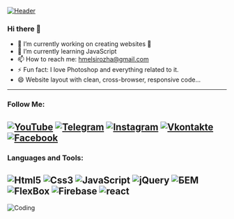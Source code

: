 [![Header](https://github.com/hmel-sergiy/hmel-sergiy/blob/main/assets/nbook.jpg)](https://www.instagram.com/hmel_sergiy)
### Hi there 👋
- 🔭 I’m currently working on creating websites 💬
- 🌱 I’m currently learning JavaScript
- 📫 How to reach me: hmelsirozha@gmail.com
- ⚡ Fun fact: I love Photoshop and everything related to it.
- 😄 Website layout with clean, cross-browser, responsive code...
---------

### Follow Me:
[![YouTube](https://img.shields.io/badge/-YouTube-090909?style=for-the-badge&logo=YouTube&logoColor=FF0000)](https://www.youtube.com/channel/UCydMRwOfKVjySVbiBmZwAbA)
[![Telegram](https://img.shields.io/badge/-Telegram-090909?style=for-the-badge&logo=telegram&logoColor=27A0D9)](https://t.me/Hmel_Sergiy)
[![Instagram](https://img.shields.io/badge/-Instagram-090909?style=for-the-badge&logo=instagram&logoColor=B4068E)](https://www.instagram.com/hmel_sergiy)
[![Vkontakte](https://img.shields.io/badge/-Vkontakte-090909?style=for-the-badge&logo=Vk&logoColor=4F7DB3)](https://vk.com/hmel_sergiy)
[![Facebook](https://img.shields.io/badge/-Facebook-090909?style=for-the-badge&logo=Facebook&logoColor=1195F5)](https://www.facebook.com/hmel.sergiy)
---------

### Languages and Tools:
![Html5](https://img.shields.io/badge/-html5-e65025?style=for-the-badge&logo=html&logoColor=E65025)
![Css3](https://img.shields.io/badge/-css3-0c73b7?style=for-the-badge&logo=css&logoColor=0c73b7)
![JavaScript](https://img.shields.io/badge/-JavaScript-090909?style=for-the-badge&logo=JavaScript&logoColor=E9D54D)
![jQuery](https://img.shields.io/badge/-jQuery-0769ad?style=for-the-badge&logo=jQuery&logoColor=78cff5)
![БЕМ](https://img.shields.io/badge/-БЕМ-ff4a46?style=for-the-badge&logo=BEM&logoColor=78cff5)
![FlexBox](https://img.shields.io/badge/-FlexBox-800080?style=for-the-badge&logo=FlexBox&logoColor=78cff5)
![Firebase](https://img.shields.io/badge/-Firebase-30a9dd?style=for-the-badge&logo=firebase&logoColor=F8C52C)
![react](https://img.shields.io/badge/-react-20232a?style=for-the-badge&logo=react&logoColor=61dafb)
---------

![Coding](https://media.giphy.com/media/LmNwrBhejkK9EFP504/giphy.gif)